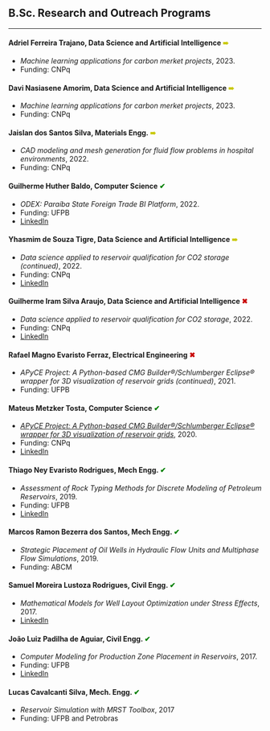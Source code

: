 ## B.Sc. Research and Outreach Programs
---

#### Adriel Ferreira Trajano, Data Science and Artificial Intelligence <span style="color:rgb(200,200,0);"> &#10144; </span>
- *Machine learning applications for carbon merket projects*, 2023.
- Funding: CNPq

#### Davi Nasiasene Amorim, Data Science and Artificial Intelligence <span style="color:rgb(200,200,0);"> &#10144; </span>
- *Machine learning applications for carbon merket projects*, 2023.
- Funding: CNPq


#### Jaislan dos Santos Silva, Materials Engg. <span style="color:rgb(200,200,0);"> &#10144; </span>
- *CAD modeling and mesh generation for fluid flow problems in hospital environments*, 2022.
- Funding: CNPq

#### Guilherme Huther Baldo, Computer Science <span style="color:green;"> &#10004; </span>
- *ODEX: Paraíba State Foreign Trade BI Platform*, 2022.
- Funding: UFPB
- [LinkedIn](https://www.linkedin.com/in/guilherme-huther-baldo-a9b57821a/)

#### Yhasmim de Souza Tigre, Data Science and Artificial Intelligence <span style="color:rgb(200,200,0);"> &#10144; </span>
- *Data science applied to reservoir qualification for CO2 storage (continued)*, 2022.
- Funding: CNPq
- [LinkedIn](https://www.linkedin.com/in/yhasmim-tigre-1696701a1/)

#### Guilherme Iram Silva Araujo, Data Science and Artificial Intelligence <span style="color:rgb(200,0,0);"> &#10006; </span>
- *Data science applied to reservoir qualification for CO2 storage*, 2022.
- Funding: CNPq
- [LinkedIn](https://www.linkedin.com/in/guilherme-iram-ds/)

#### Rafael Magno Evaristo Ferraz, Electrical Engineering <span style="color:rgb(200,0,0);"> &#10006; </span>
- *APyCE Project: A Python-based CMG Builder®/Schlumberger Eclipse® wrapper for 3D visualization of reservoir grids (continued)*, 2021.
- Funding: UFPB

#### Mateus Metzker Tosta, Computer Science <span style="color:green;"> &#10004; </span>
- *[APyCE Project: A Python-based CMG Builder®/Schlumberger Eclipse® wrapper for 3D visualization of reservoir grids](https://github.com/mateustosta/apyce-repo)*, 2020.
- Funding: CNPq
- [LinkedIn](https://www.linkedin.com/in/mateusmetzker/)

#### Thiago Ney Evaristo Rodrigues, Mech Engg. <span style="color:green;"> &#10004; </span>
- *Assessment of Rock Typing Methods for Discrete Modeling of Petroleum Reservoirs*, 2019.
- Funding: UFPB
- [LinkedIn](https://www.linkedin.com/in/thiagoney/)

#### Marcos Ramon Bezerra dos Santos, Mech Engg. <span style="color:green;"> &#10004; </span> 
- *Strategic Placement of Oil Wells in Hydraulic Flow Units and Multiphase Flow Simulations*, 2019.
- Funding: ABCM

#### Samuel Moreira Lustoza Rodrigues, Civil Engg. <span style="color:green;"> &#10004; </span>
- *Mathematical Models for Well Layout Optimization under Stress Effects*, 2017.
- [LinkedIn](https://www.linkedin.com/in/samuel-lustoza-95aa0713a/)

#### João Luiz Padilha de Aguiar, Civil Engg. <span style="color:green;"> &#10004; </span>
- *Computer Modeling for Production Zone Placement in Reservoirs*, 2017.
- Funding: UFPB
- [LinkedIn](https://www.linkedin.com/in/joão-luiz-padilha-de-aguiar-b275171b1/)

#### Lucas Cavalcanti Silva, Mech. Engg. <span style="color:green;"> &#10004; </span>
- *Reservoir Simulation with MRST Toolbox*, 2017
- Funding: UFPB and Petrobras

